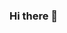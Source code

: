 ### Hi there 👋

<!--
**Seanobrien3/Seanobrien3** is a ✨ _special_ ✨ repository because its `README.md` (this file) appears on your GitHub profile.

Here are some ideas to get you started:

- My name is Sean O'Brien
- I am currently a student at Walpole high School
- 
- 🤔 I’m looking for help with ...
- 💬 Ask me about ...
- 📫 How to reach me: obriens23@wpsma.org
- 😄 Pronouns: ...
- ⚡ Fun fact: ...
-->
